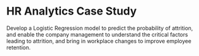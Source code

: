 # HR Analytics Case Study

Develop a Logistic Regression model to predict the probability of attrition, and enable the company management to understand the critical factors leading to attrition, and bring in workplace changes to improve employee retention.